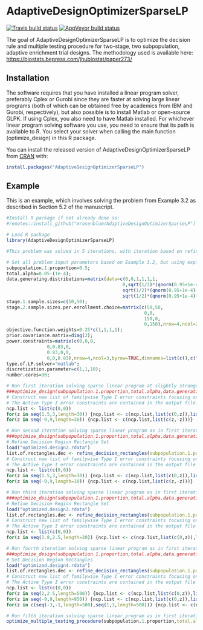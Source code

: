 
<!-- README.md is generated from README.Rmd. Please edit that file -->
AdaptiveDesignOptimizerSparseLP
===============================

<!-- badges: start -->
[![Travis build status](https://travis-ci.com/mrosenblum/AdaptiveDesignOptimizerSparseLP.svg?branch=master)](https://travis-ci.com/mrosenblum/AdaptiveDesignOptimizerSparseLP) [![AppVeyor build status](https://ci.appveyor.com/api/projects/status/github/mrosenblum/AdaptiveDesignOptimizerSparseLP?branch=master&svg=true)](https://ci.appveyor.com/project/mrosenblum/AdaptiveDesignOptimizerSparseLP) <!-- badges: end -->

The goal of AdaptiveDesignOptimizerSparseLP is to optimize the decision rule and multiple testing procedure for two-stage, two subpopulation, adaptive enrichment trial designs. The methodology used is available here: https://biostats.bepress.com/jhubiostat/paper273/

Installation
------------

The software requires that you have installed a linear program solver, preferably Cplex or Gurobi since they are faster at solving large linear programs (both of which can be obtained free by academics from IBM and Gurobi, respectively), but also possible is to install Matlab or open-source GLPK. If using Cplex, you also need to have Matlab installed. For whichever linear program solving software you use, you need to ensure that its path is available to R. 
You select your solver when calling the main function (optimize_design) in this R package.

You can install the released version of AdaptiveDesignOptimizerSparseLP from [CRAN](https://CRAN.R-project.org) with:

``` r
install.packages("AdaptiveDesignOptimizerSparseLP")
```

Example
-------

This is an example, which involves solving the problem from Example 3.2 as described in Section 5.2 of the manuscript. 

``` r
#Install R package if not already done so:
#remotes::install_github("mrosenblum/AdaptiveDesignOptimizerSparseLP")

# Load R package
library(AdaptiveDesignOptimizerSparseLP)

#This problem was solved in 5 iterations, with iteration based on refining the decision/rejection regions partition based on the solution from the previous iteration. Each iteration involves specifying and then solving the corresponding linear program. 

# Set all problem input parameters based on Example 3.2, but using explicit choices of sample sizes defined by setting n=200:
subpopulation.1.proportion=0.5;
total.alpha=0.05-(1e-4);
data.generating.distributions=matrix(data=c(0,0,1,1,1,1,
                                           0,sqrt(1/2)*(qnorm(0.95+1e-4)+qnorm(0.95))/5,1,1,1,1,
                                           sqrt(1/2)*(qnorm(0.95+1e-4)+qnorm(0.95))/5,0,1,1,1,1,
                                           sqrt(1/2)*(qnorm(0.95+1e-4)+qnorm(0.95))/5,sqrt(1/2)*(qnorm(0.95+1e-4)+qnorm(0.95))/5,1,1,1,1),nrow=4,ncol=6,byrow=TRUE,dimnames=list(c(),c("Delta1","Delta2","Variance10","Variance11","Variance20","Variance21")));
stage.1.sample.sizes=c(50,50);
stage.2.sample.sizes.per.enrollment.choice=matrix(c(50,50,
                                                   0,0,
                                                   150,0,
                                                   0,150),nrow=4,ncol=2,byrow=TRUE,dimnames=list(c(),c("Subpopulation1Stage2SampleSize","Subpopulation2Stage2SampleSize")));
objective.function.weights=0.25*c(1,1,1,1);
prior.covariance.matrix=diag(2);
power.constraints=matrix(c(0,0,0,
			   0,0.83,0,
			   0.83,0,0,
			   0,0,0.83),nrow=4,ncol=3,byrow=TRUE,dimnames=list(c(),c("PowerH01","PowerH02","PowerH0C")));
type.of.LP.solver="matlab";
discretization.parameter=c(1,1,10);
number.cores=30;

# Run first iteration solving sparse linear program at slightly stronger power constraint (0.83) than the intended final output (0.82)
###optimize_design(subpopulation.1.proportion,total.alpha,data.generating.distributions,stage.1.sample.sizes,stage.2.sample.sizes.per.enrollment.choice,objective.function.weights,power.constraints,type.of.LP.solver,discretization.parameter,number.cores,ncp.list=c(),list.of.rectangles.dec=c(),LP.iteration=1,prior.covariance.matrix)
# Construct new list of familywise Type I error constraints focusing on neighborhoods of active constraints from previous iteration 
# The Active Type I error constraints are contained in the output file optimized.design1.rdata and stored in the variable ncp.active.FWER.constraints, and in this case are the following 3 pairs: 0 0; 0.000000 1.960894; 1.960894 0.000000
ncp.list <- list(c(0,0))
for(z in seq(1.5,3,length=30)) {ncp.list <- c(ncp.list,list(c(0,z)),list(c(z,0)))}
for(z in seq(-9,9,length=30)) {ncp.list <- c(ncp.list,list(c(z,-z)))}

# Run second iteration solving sparse linear program as in first iteration but using Type I error constraints defined above
###optimize_design(subpopulation.1.proportion,total.alpha,data.generating.distributions,stage.1.sample.sizes,stage.2.sample.sizes.per.enrollment.choice,objective.function.weights,power.constraints,type.of.LP.solver,discretization.parameter,number.cores,ncp.list,list.of.rectangles.dec=c(),LP.iteration=2,prior.covariance.matrix)
# Refine Decision Region Rectangle Set
load("optimized.design2.rdata")
list.of.rectangles.dec <- refine_decision_rectangles(subpopulation.1.proportion=0.5,stage.1.sample.sizes=stage.1.sample.sizes,stage.2.sample.sizes.per.enrollment.choice=stage.2.sample.sizes.per.enrollment.choice,list.of.rectangles.dec=list.of.rectangles.dec,sln=sln,set.rectangles.with.identically.valued.neighbors.and.split.others=TRUE,LP.iteration=2)
# Construct new list of familywise Type I error constraints focusing on neighborhoods of active constraints from previous iteration 
# The Active Type I error constraints are contained in the output file optimized.design2.rdata and stored in the variable ncp.active.FWER.constraints
ncp.list <- list(c(0,0))
for(z in seq(1.5,3,length=30)) {ncp.list <- c(ncp.list,list(c(0,z)),list(c(z,0)))}
for(z in seq(-9,9,length=10)) {ncp.list <- c(ncp.list,list(c(z,-z)))}

# Run third iteration solving sparse linear program as in first iteration but using Type I error constraints defined above
###optimize_design(subpopulation.1.proportion,total.alpha,data.generating.distributions,stage.1.sample.sizes,stage.2.sample.sizes.per.enrollment.choice,objective.function.weights,power.constraints,type.of.LP.solver,discretization.parameter,number.cores,ncp.list,list.of.rectangles.dec,LP.iteration=3,prior.covariance.matrix)
# Refine Decision Region Rectangle Set
load("optimized.design3.rdata")
list.of.rectangles.dec <- refine_decision_rectangles(subpopulation.1.proportion=0.5,stage.1.sample.sizes=stage.1.sample.sizes,stage.2.sample.sizes.per.enrollment.choice=stage.2.sample.sizes.per.enrollment.choice,list.of.rectangles.dec=list.of.rectangles.dec,sln=sln,set.rectangles.with.identically.valued.neighbors.and.split.others=TRUE,LP.iteration=3)
# Construct new list of familywise Type I error constraints focusing on neighborhoods of active constraints from previous iteration 
# The Active Type I error constraints are contained in the output file optimized.design3.rdata and stored in the variable ncp.active.FWER.constraints
ncp.list <- list(c(0,0))
for(z in seq(1.8,2.5,length=20)) {ncp.list <- c(ncp.list,list(c(0,z)),list(c(z,0)))}

# Run fourth iteration solving sparse linear program as in first iteration but using Type I error constraints defined above
###optimize_design(subpopulation.1.proportion,total.alpha,data.generating.distributions,stage.1.sample.sizes,stage.2.sample.sizes.per.enrollment.choice,objective.function.weights,power.constraints,type.of.LP.solver,discretization.parameter,number.cores,ncp.list,list.of.rectangles.dec,LP.iteration=4,prior.covariance.matrix)
# Set Decision Region Rectangles 
load("optimized.design4.rdata")
list.of.rectangles.dec <- refine_decision_rectangles(subpopulation.1.proportion=0.5,stage.1.sample.sizes=stage.1.sample.sizes,stage.2.sample.sizes.per.enrollment.choice=stage.2.sample.sizes.per.enrollment.choice,list.of.rectangles.dec=list.of.rectangles.dec,sln=sln,set.rectangles.with.identically.valued.neighbors.and.split.others=FALSE,round.each.decision.rectangle.to.integer=TRUE,LP.iteration=4)
# Construct new list of familywise Type I error constraints focusing on neighborhoods of active constraints from previous iteration 
# The Active Type I error constraints are contained in the output file optimized.design4.rdata and stored in the variable ncp.active.FWER.constraints
ncp.list <- list(c(0,0))
for(z in seq(2,2.5,length=500)) {ncp.list <- c(ncp.list,list(c(0,z)),list(c(z,0)))}
for(z in seq(-9,9,length=950)) {ncp.list <- c(ncp.list,list(c(0,z)),list(c(z,0)),list(c(z,-z)))}
for(z in c(seq(-3,-1,length=500),seq(1,3,length=500))) {ncp.list <- c(ncp.list,list(c(z,-z)))}

# Run fifth iteration solving sparse linear program as in first iteration but using Type I error constraints defined above
optimize_multiple_testing_procedure(subpopulation.1.proportion,total.alpha=0.049,data.generating.distributions,stage.1.sample.sizes,stage.2.sample.sizes.per.enrollment.choice,objective.function.weights,power.constraints,type.of.LP.solver,discretization.parameter=c(1,0.25,10),number.cores,ncp.list,list.of.rectangles.dec,LP.iteration=5,prior.covariance.matrix,round.each.multiple.testing.procedure.rectangle.to.integer=TRUE)
```
